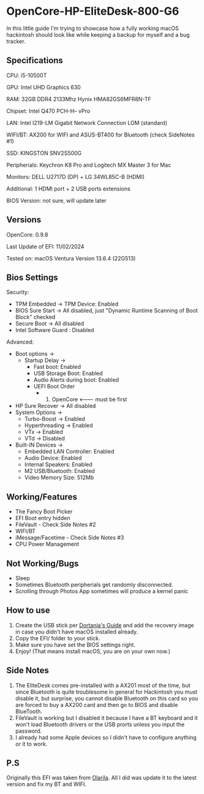 # OpenCore-HP-EliteDesk-800-G6

In this little guide I'm trying to showcase how a fully working macOS hackintosh should look like while keeping a backup for myself and a bug tracker.

## Specifications

CPU: i5-10500T

GPU: Intel UHD Graphics 630

RAM: 32GB DDR4 2133Mhz Hynix HMA82GS6MFR8N-TF

Chipset: Intel Q470 PCH-H– vPro

LAN: Intel I219-LM Gigabit Network Connection LOM (standard)

WIFI/BT: AX200 for WIFI and ASUS-BT400 for Bluetooth (check SideNotes #1)

SSD: KINGSTON SNV2S500G

Peripherials: Keychron K8 Pro and Logitech MX Master 3 for Mac

Monitors: DELL U2717D (DP) + LG 34WL85C-B (HDMI)

Additional: 1 HDMI port + 2 USB ports extensions

BIOS Version: not sure, will update later

## Versions

OpenCore: 0.9.8

Last Update of EFI: 11/02/2024

Tested on: macOS Ventura Version 13.6.4 (22G513)

## Bios Settings

Security: 
- TPM Embedded -> TPM Device: Enabled
- BIOS Sure Start -> All disabled, just "Dynamic Runtime Scanning of Boot Block" checked
- Secure Boot -> All disabled
- Intel Software Guard : Disabled

Advanced:
- Boot options ->
  - Startup Delay ->
    - Fast boot: Enabled
    - USB Storage Boot: Enabled
    - Audio Alerts during boot: Enabled
    - UEFI Boot Order
      -  1) OpenCore <--- must be first
- HP Sure Recover -> All disabled
- System Options ->
  - Turbo-Boost -> Enabled
  - Hyperthreading -> Enabled
  - VTx -> Enabled
  - VTd -> Disabled
- Built-IN Devices -> 
  - Embedded LAN Controller: Enabled
  - Audio Device: Enabled
  - Internal Speakers: Enabled
  - M2 USB/Bluetooth: Enabled
  - Video Memory Size: 512Mb

## Working/Features

- The Fancy Boot Picker
- EFI Boot entry hidden
- FileVault - Check Side Notes #2
- WIFI/BT
- iMessage/Facetime - Check Side Notes #3
- CPU Power Management
  
## Not Working/Bugs

- Sleep
- Sometimes Bluetooth peripherials get randomly disconnected.
- Scrolling through Photos App sometimes will produce a kernel panic

## How to use

1. Create the USB stick per [Dortania's Guide](https://dortania.github.io/OpenCore-Install-Guide/installer-guide/) and add the recovery image in case you didn't have macOS installed already.
2. Copy the EFI/ folder to your stick.
3. Make sure you have set the BIOS settings right.
4. Enjoy! (That means install macOS, you are on your own now.)

## Side Notes

1. The EliteDesk comes pre-installed with a AX201 most of the time, but since Bluetooth is quite troublesome in general for Hackintosh you must disable it, but surprise, you cannot disable Bluetooth on this card so you are forced to buy a AX200 card and then go to BIOS and disable BlueTooth.
2. FileVault is working but I disabled it because I have a BT keyboard and it won't load Bluetooth drivers or the USB prorts unless you input the password.
3. I already had some Apple devices so I didn't have to configure anything or it to work.

## P.S

Originally this EFI was taken from [Olarila](https://www.olarila.com/topic/30638-monterey-126-on-hp-prodesk-600-g6/). All I did was update it to the latest version and fix my BT and WIFI.
